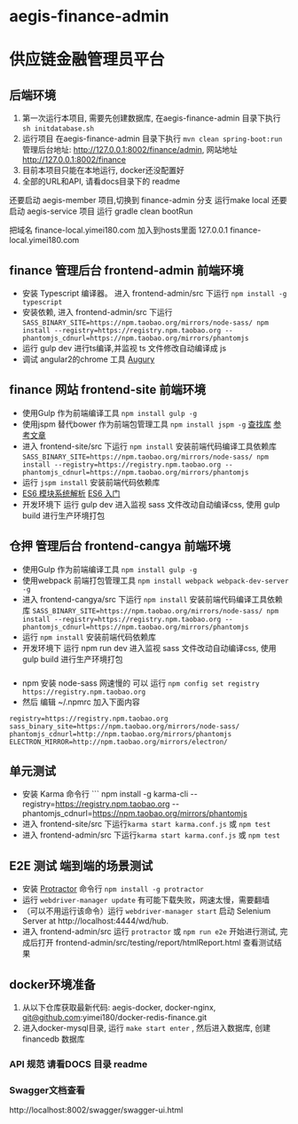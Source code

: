 # aegis-finance-admin
# 供应链金融管理员平台

## 后端环境

1. 第一次运行本项目, 需要先创建数据库, 在aegis-finance-admin 目录下执行 ``` sh initdatabase.sh ```
2. 运行项目 在aegis-finance-admin 目录下执行 ``` mvn clean spring-boot:run ``` 管理后台地址: http://127.0.0.1:8002/finance/admin, 网站地址 http://127.0.0.1:8002/finance
3. 目前本项目只能在本地运行, docker还没配置好
4. 全部的URL和API, 请看docs目录下的 readme

还要启动 aegis-member 项目,切换到 finance-admin 分支 运行make local
还要启动 aegis-service 项目 运行 gradle clean bootRun     

把域名 finance-local.yimei180.com 加入到hosts里面 127.0.0.1      finance-local.yimei180.com




## finance 管理后台 frontend-admin 前端环境

- 安装 Typescript 编译器。 进入 frontend-admin/src 下运行 ``` npm install -g typescript ```
- 安装依赖, 进入 frontend-admin/src 下运行 ``` SASS_BINARY_SITE=https://npm.taobao.org/mirrors/node-sass/ npm install --registry=https://registry.npm.taobao.org --phantomjs_cdnurl=https://npm.taobao.org/mirrors/phantomjs ```
- 运行 gulp dev 进行ts编译,并监视 ts 文件修改自动编译成 js
- 调试 angular2的chrome 工具 [Augury](https://augury.angular.io/)  



## finance 网站 frontend-site 前端环境

- 使用Gulp 作为前端编译工具  ``` npm install gulp -g ```  
- 使用jspm 替代bower 作为前端包管理工具  ``` npm install jspm -g ``` [查找库](http://jspm.io/docs/installing-packages.html) [参考文章](https://www.sitepoint.com/modular-javascript-systemjs-jspm/)
- 进入 frontend-site/src 下运行 ``` npm install ```  安装前端代码编译工具依赖库 ``` SASS_BINARY_SITE=https://npm.taobao.org/mirrors/node-sass/ npm install --registry=https://registry.npm.taobao.org --phantomjs_cdnurl=https://npm.taobao.org/mirrors/phantomjs ```
- 运行 ``` jspm install ```  安装前端代码依赖库
- [ES6 模块系统解析](https://segmentfault.com/a/1190000003410285)  [ES6 入门](http://es6.ruanyifeng.com/#docs/module)
- 开发环境下 运行 gulp dev 进入监视 sass 文件改动自动编译css, 使用 gulp build 进行生产环境打包


## 仓押 管理后台 frontend-cangya 前端环境

- 使用Gulp 作为前端编译工具  ``` npm install gulp -g ```  
- 使用webpack 前端打包管理工具  ``` npm install webpack webpack-dev-server -g ``` 
- 进入 frontend-cangya/src 下运行 ``` npm install ```  安装前端代码编译工具依赖库 ``` SASS_BINARY_SITE=https://npm.taobao.org/mirrors/node-sass/ npm install --registry=https://registry.npm.taobao.org --phantomjs_cdnurl=https://npm.taobao.org/mirrors/phantomjs ```
- 运行 ``` npm install ```  安装前端代码依赖库
- 开发环境下 运行 npm run dev 进入监视 sass 文件改动自动编译css, 使用 gulp build 进行生产环境打包


### 
- npm 安装 node-sass 网速慢的 可以 运行 ```npm config set registry https://registry.npm.taobao.org```  
- 然后 编辑 ~/.npmrc 加入下面内容
```
registry=https://registry.npm.taobao.org
sass_binary_site=https://npm.taobao.org/mirrors/node-sass/
phantomjs_cdnurl=http://npm.taobao.org/mirrors/phantomjs
ELECTRON_MIRROR=http://npm.taobao.org/mirrors/electron/
```

## 单元测试 

- 安装 Karma 命令行 ``` npm install -g karma-cli --registry=https://registry.npm.taobao.org --phantomjs_cdnurl=https://npm.taobao.org/mirrors/phantomjs
- 进入 frontend-site/src 下运行``` karma start karma.conf.js ``` 或 ``` npm test ```
- 进入 frontend-admin/src 下运行``` karma start karma.conf.js ``` 或 ``` npm test ```


## E2E 测试 端到端的场景测试 

- 安装 [Protractor](http://www.protractortest.org/) 命令行 ``` npm install -g protractor ```
- 运行 ``` webdriver-manager update ```  有可能下载失败，网速太慢，需要翻墙
- （可以不用运行该命令）运行 ``` webdriver-manager start ```  启动 Selenium Server at http://localhost:4444/wd/hub.
- 进入 frontend-admin/src 运行 ``` protractor ``` 或 ``` npm run e2e ``` 开始进行测试, 完成后打开 frontend-admin/src/testing/report/htmlReport.html 查看测试结果                                  



## docker环境准备
1. 从以下仓库获取最新代码: aegis-docker, docker-nginx, git@github.com:yimei180/docker-redis-finance.git
2. 进入docker-mysql目录, 运行 ```make start enter``` , 然后进入数据库, 创建 financedb 数据库






### API 规范 请看DOCS 目录 readme


### Swagger文档查看
http://localhost:8002/swagger/swagger-ui.html












